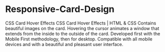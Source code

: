 # Responsive-Card-Design
CSS Card Hover Effects CSS Card Hover Effects | HTML &amp; CSS Contains beautiful images on the card. Hovering the cursor animates a window that extends from the inside to the outside of the card. Developed first with the Mobile First methodology, then for desktop. Compatible with all mobile devices and with a beautiful and pleasant user interface.
